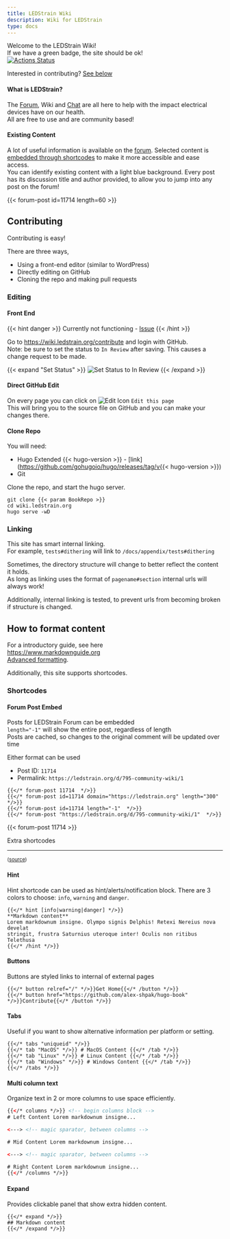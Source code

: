 ```yaml
---
title: LEDStrain Wiki
description: Wiki for LEDStrain
type: docs
---
```


Welcome to the LEDStrain Wiki!  
If we have a green badge, the site should be ok!  
[![Actions Status](https://github.com/ledstrain/wiki.ledstrain.org/workflows/github-pages/badge.svg)](https://github.com/ledstrain/wiki.ledstrain.org)

Interested in contributing? [See below](#contributing)  

#### What is LEDStrain?

The [Forum](https://ledstrain.org/), Wiki and [Chat](https://ledstrain.zulipchat.com/) are all here to help with the impact electrical devices have on our health.  
All are free to use and are community based!  


#### Existing Content  

A lot of useful information is available on the [forum](https://ledstrain.org). Selected content is [embedded through shortcodes](#forum-post-embed) to make it more accessible and ease access.  
You can identify existing content with a light blue background. Every post has its discussion title and author provided, to allow you to jump into any post on the forum!  

{{< forum-post id=11714 length=60 >}}


## Contributing

Contributing is easy!  

There are three ways,
* Using a front-end editor (similar to WordPress)
* Directly editing on GitHub
* Cloning the repo and making pull requests

### Editing

#### Front End

{{< hint danger >}}
Currently not functioning - [Issue](https://github.com/ledstrain/wiki.ledstrain.org/issues/11)
{{< /hint >}}

Go to https://wiki.ledstrain.org/contribute and login with GitHub.   
Note: be sure to set the status to `In Review` after saving. This causes a change request to be made.

{{< expand "Set Status" >}}
![Set Status to In Review](https://i.imgur.com/gDsHYS0.png)
{{< /expand >}}

#### Direct GitHub Edit
On every page you can click on ![Edit Icon](https://wiki.ledstrain.org/svg/edit.svg) `Edit this page`  
This will bring you to the source file on GitHub and you can make your changes there.

#### Clone Repo
You will need:
* Hugo Extended {{< hugo-version >}} - [link](https://github.com/gohugoio/hugo/releases/tag/v{{< hugo-version >}})
* Git

Clone the repo, and start the hugo server.

```
git clone {{< param BookRepo >}}
cd wiki.ledstrain.org
hugo serve -wD
```

### Linking

This site has smart internal linking.  
For example, `tests#dithering` will link to `/docs/appendix/tests#dithering`  

Sometimes, the directory structure will change to better reflect the content it holds.  
As long as linking uses the format of `pagename#section` internal urls will always work!

Additionally, internal linking is tested, to prevent urls from becoming broken if structure is changed.


## How to format content

For a introductory guide, see here  
https://www.markdownguide.org  
[Advanced formatting](https://spec.commonmark.org/0.29/).


Additionally, this site supports shortcodes.  

### Shortcodes

#### Forum Post Embed

Posts for LEDStrain Forum can be embedded  
`length="-1"` will show the entire post, regardless of length  
Posts are cached, so changes to the original comment will be updated over time  

Either format can be used
* Post ID: `11714`
* Permalink: `https://ledstrain.org/d/795-community-wiki/1`
```
{{</* forum-post 11714  */>}}
{{</* forum-post id=11714 domain="https://ledstrain.org" length="300"  */>}}
{{</* forum-post id=11714 length="-1"  */>}}
{{</* forum-post "https://ledstrain.org/d/795-community-wiki/1"  */>}}
```
{{< forum-post 11714  >}}


Extra shortcodes
___

<sub>([source](https://github.com/alex-shpak/hugo-book/blob/master/README.md#shortcodes))</sub>
#### Hint

Hint shortcode can be used as hint/alerts/notification block. There are 3 colors to choose: `info`, `warning` and `danger`.

```tpl
{{</* hint [info|warning|danger] */>}}
**Markdown content**  
Lorem markdownum insigne. Olympo signis Delphis! Retexi Nereius nova develat
stringit, frustra Saturnius uteroque inter! Oculis non ritibus Telethusa
{{</* /hint */>}}
```

#### Buttons

Buttons are styled links to internal of external pages

```
{{</* button relref="/" */>}}Get Home{{</* /button */>}}
{{</* button href="https://github.com/alex-shpak/hugo-book" */>}}Contribute{{</* /button */>}}
```

#### Tabs

Useful if you want to show alternative information per platform or setting.

```
{{</* tabs "uniqueid" */>}}
{{</* tab "MacOS" */>}} # MacOS Content {{</* /tab */>}}
{{</* tab "Linux" */>}} # Linux Content {{</* /tab */>}}
{{</* tab "Windows" */>}} # Windows Content {{</* /tab */>}}
{{</* /tabs */>}}
```

#### Multi column text

Organize text in 2 or more columns to use space efficiently.

```html
{{</* columns */>}} <!-- begin columns block -->
# Left Content Lorem markdownum insigne...

<---> <!-- magic sparator, between columns -->

# Mid Content Lorem markdownum insigne...

<---> <!-- magic sparator, between columns -->

# Right Content Lorem markdownum insigne...
{{</* /columns */>}}
```

#### Expand

Provides clickable panel that show extra hidden content.

```
{{</* expand */>}}
## Markdown content
{{</* /expand */>}}
```

